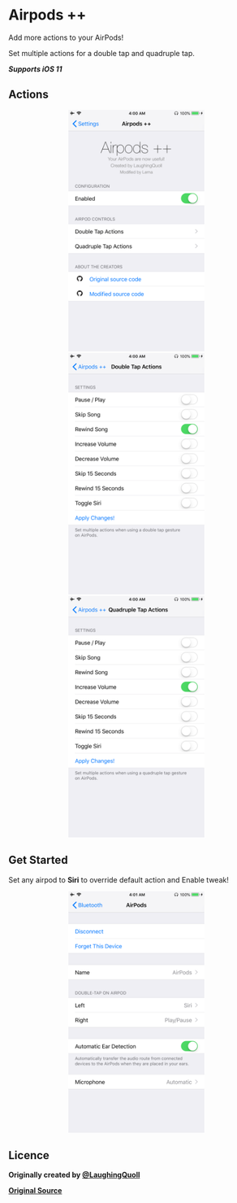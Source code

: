 # Airpods ++

Add more actions to your AirPods!

Set multiple actions for a double tap and quadruple tap.

***Supports iOS 11***
## Actions

<p align="center">
 <img src = "/Screenshots/AIRsettings.PNG" height = "475" >  <img src = "/Screenshots/AIRdoubleTap.PNG" height = "475" >  <img src = "/Screenshots/AIRquadTap.PNG" height = "475" >
</p>

## Get Started

Set any airpod to **Siri** to override default action and Enable tweak!
<p align="center">
 <img src = "/Screenshots/settings.PNG" height = "475" > 
</p>


## Licence
**Originally created by [@LaughingQuoll](https://twitter.com/LaughingQuoll?ref_src=twsrc%5Egoogle%7Ctwcamp%5Eserp%7Ctwgr%5Eauthor)**

**[Original Source](https://github.com/LaughingQuoll/Siliqua)**
